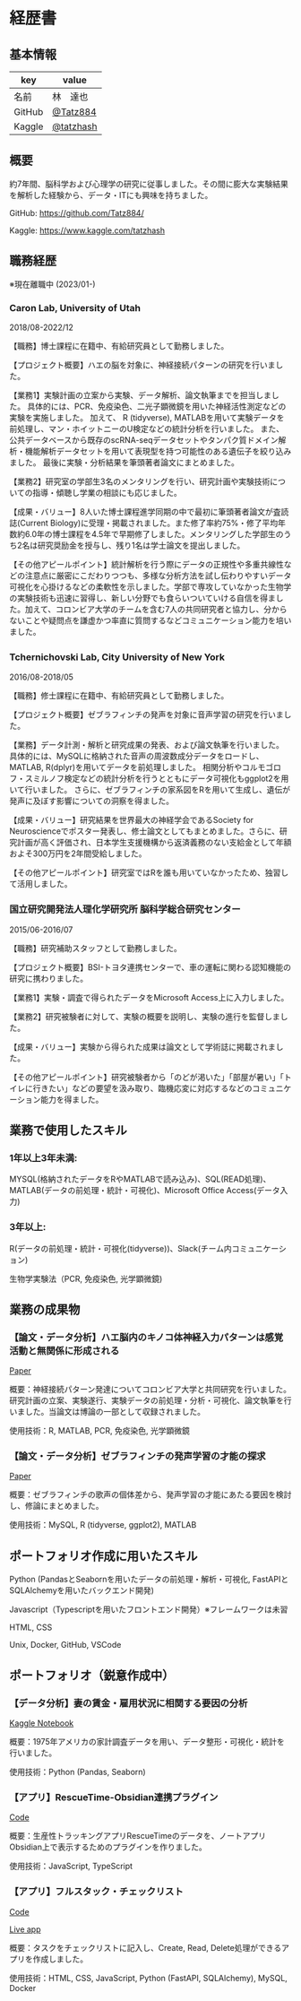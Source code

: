 # 経歴書

## 基本情報

|key|value|
|----|----|
|名前|林　達也|
|GitHub|[@Tatz884](https://github.com/Tatz884/)|
|Kaggle|[@tatzhash](https://www.kaggle.com/tatzhash) |


## 概要

約7年間、脳科学および心理学の研究に従事しました。その間に膨大な実験結果を解析した経験から、データ・ITにも興味を持ちました。

GitHub: https://github.com/Tatz884/

Kaggle: https://www.kaggle.com/tatzhash

## 職務経歴

※現在離職中 (2023/01-)

### Caron Lab, University of Utah
2018/08-2022/12

【職務】博士課程に在籍中、有給研究員として勤務しました。

【プロジェクト概要】ハエの脳を対象に、神経接続パターンの研究を行いました。

【業務1】実験計画の立案から実験、データ解析、論文執筆までを担当しました。
具体的には、PCR、免疫染色、二光子顕微鏡を用いた神経活性測定などの実験を実施しました。
加えて、 R (tidyverse), MATLABを用いて実験データを前処理し、マン・ホイットニーのU検定などの統計分析を行いました。
また、公共データベースから既存のscRNA-seqデータセットやタンパク質ドメイン解析・機能解析データセットを用いて表現型を持つ可能性のある遺伝子を絞り込みました。
最後に実験・分析結果を筆頭著者論文にまとめました。

【業務2】研究室の学部生3名のメンタリングを行い、研究計画や実験技術についての指導・傾聴し学業の相談にも応じました。

【成果・バリュー】8人いた博士課程進学同期の中で最初に筆頭著者論文が査読誌(Current Biology)に受理・掲載されました。また修了率約75%・修了平均年数約6.0年の博士課程を4.5年で早期修了しました。メンタリングした学部生のうち2名は研究奨励金を授与し、残り1名は学士論文を提出しました。

【その他アピールポイント】統計解析を行う際にデータの正規性や多重共線性などの注意点に厳密にこだわりつつも、多様な分析方法を試し伝わりやすいデータ可視化を心掛けるなどの柔軟性を示しました。学部で専攻していなかった生物学の実験技術も迅速に習得し、新しい分野でも食らいついていける自信を得ました。加えて、コロンビア大学のチームを含む7人の共同研究者と協力し、分からないことや疑問点を謙虚かつ率直に質問するなどコミュニケーション能力を培いました。

### Tchernichovski Lab, City University of New York　
2016/08-2018/05

【職務】修士課程に在籍中、有給研究員として勤務しました。

【プロジェクト概要】ゼブラフィンチの発声を対象に音声学習の研究を行いました。

【業務】データ計測・解析と研究成果の発表、および論文執筆を行いました。
具体的には、MySQLに格納された音声の周波数成分データをロードし、MATLAB, R(dplyr)を用いてデータを前処理しました。
相関分析やコルモゴロフ・スミルノフ検定などの統計分析を行うとともにデータ可視化もggplot2を用いて行いました。
さらに、ゼブラフィンチの家系図をRを用いて生成し、遺伝が発声に及ぼす影響についての洞察を得ました。

【成果・バリュー】研究結果を世界最大の神経学会であるSociety for Neuroscienceでポスター発表し、修士論文としてもまとめました。さらに、研究計画が高く評価され、日本学生支援機構から返済義務のない支給金として年額およそ300万円を2年間受給しました。

【その他アピールポイント】研究室ではRを誰も用いていなかったため、独習して活用しました。
### 国立研究開発法人理化学研究所 脳科学総合研究センター
2015/06-2016/07

【職務】研究補助スタッフとして勤務しました。

【プロジェクト概要】BSI-トヨタ連携センターで、車の運転に関わる認知機能の研究に携わりました。

【業務1】実験・調査で得られたデータをMicrosoft Access上に入力しました。

【業務2】研究被験者に対して、実験の概要を説明し、実験の進行を監督しました。

【成果・バリュー】実験から得られた成果は論文として学術誌に掲載されました。

【その他アピールポイント】研究被験者から「のどが渇いた」「部屋が暑い」「トイレに行きたい」などの要望を汲み取り、臨機応変に対応するなどのコミュニケーション能力を得ました。


## 業務で使用したスキル

### 1年以上3年未満:
MYSQL(格納されたデータをRやMATLABで読み込み)、SQL(READ処理)、MATLAB(データの前処理・統計・可視化)、Microsoft Office Access(データ入力)
### 3年以上:
R(データの前処理・統計・可視化(tidyverse))、Slack(チーム内コミュニケーション)

生物学実験法（PCR, 免疫染色, 光学顕微鏡)

## 業務の成果物

### 【論文・データ分析】ハエ脳内のキノコ体神経入力パターンは感覚活動と無関係に形成される
[Paper](https://www.cell.com/current-biology/pdf/S0960-9822(22)01204-0.pdf)

概要：神経接続パターン発達についてコロンビア大学と共同研究を行いました。研究計画の立案、実験遂行、実験データの前処理・分析・可視化、論文執筆を行いました。当論文は博論の一部として収録されました。

使用技術：R, MATLAB, PCR, 免疫染色, 光学顕微鏡

### 【論文・データ分析】ゼブラフィンチの発声学習の才能の探求
[Paper](https://academicworks.cuny.edu/hc_sas_etds/359/)

概要：ゼブラフィンチの歌声の個体差から、発声学習の才能にあたる要因を検討し、修論にまとめました。

使用技術：MySQL, R (tidyverse, ggplot2), MATLAB


## ポートフォリオ作成に用いたスキル

Python (PandasとSeabornを用いたデータの前処理・解析・可視化, FastAPIとSQLAlchemyを用いたバックエンド開発)

Javascript（Typescriptを用いたフロントエンド開発）※フレームワークは未習

HTML, CSS

Unix, Docker, GitHub, VSCode


## ポートフォリオ（鋭意作成中）

### 【データ分析】妻の賃金・雇用状況に相関する要因の分析
[Kaggle Notebook](https://www.kaggle.com/code/tatzhash/what-factors-link-to-wife-s-wage)

概要：1975年アメリカの家計調査データを用い、データ整形・可視化・統計を行いました。

使用技術：Python (Pandas, Seaborn)

### 【アプリ】RescueTime-Obsidian連携プラグイン
[Code](https://github.com/Tatz884/RescueTime-Obsidian)

概要：生産性トラッキングアプリRescueTimeのデータを、ノートアプリObsidian上で表示するためのプラグインを作りました。

使用技術：JavaScript, TypeScript

### 【アプリ】フルスタック・チェックリスト
[Code](https://github.com/Tatz884/Tatz884.github.io/tree/main/To-do-list)

[Live app](https://tatz884.github.io/To-do-list/todo-list.html)

概要：タスクをチェックリストに記入し、Create, Read, Delete処理ができるアプリを作成しました。

使用技術：HTML, CSS, JavaScript, Python (FastAPI, SQLAlchemy), MySQL, Docker

